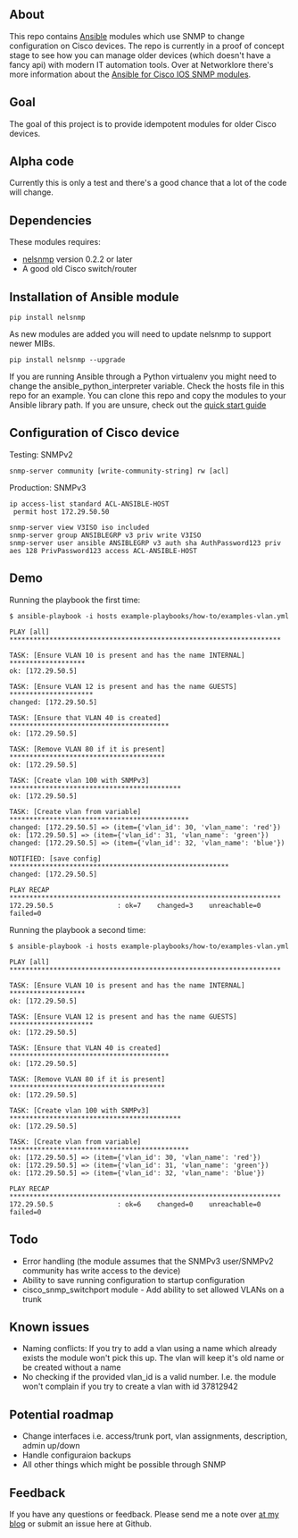 ## About

This repo contains [Ansible](https://github.com/ansible/ansible) modules which use SNMP to change configuration on Cisco devices. The repo is currently in a proof of concept stage to see how you can manage older devices (which doesn't have a fancy api) with modern IT automation tools. Over at Networklore there's more information about the [Ansible for Cisco IOS SNMP modules](http://networklore.com/ansible-cisco-snmp/).

## Goal

The goal of this project is to provide idempotent modules for older Cisco devices.

## Alpha code

Currently this is only a test and there's a good chance that a lot of the code will change.

## Dependencies

These modules requires:

* [nelsnmp](https://github.com/networklore/nelsnmp) version 0.2.2 or later
* A good old Cisco switch/router

## Installation of Ansible module
```
pip install nelsnmp
```
As new modules are added you will need to update nelsnmp to support newer MIBs.
```
pip install nelsnmp --upgrade
```
If you are running Ansible through a Python virtualenv you might need to change the ansible_python_interpreter variable. Check the hosts file in this repo for an example. You can clone this repo and copy the modules to your Ansible library path. If you are unsure, check out the [quick start guide](http://networklore.com/ansible-cisco-snmp-install/)

## Configuration of Cisco device

Testing: SNMPv2
```
snmp-server community [write-community-string] rw [acl]
```
Production: SNMPv3
```
ip access-list standard ACL-ANSIBLE-HOST
 permit host 172.29.50.50

snmp-server view V3ISO iso included
snmp-server group ANSIBLEGRP v3 priv write V3ISO
snmp-server user ansible ANSIBLEGRP v3 auth sha AuthPassword123 priv aes 128 PrivPassword123 access ACL-ANSIBLE-HOST
```


## Demo

Running the playbook the first time:

```
$ ansible-playbook -i hosts example-playbooks/how-to/examples-vlan.yml

PLAY [all] ********************************************************************

TASK: [Ensure VLAN 10 is present and has the name INTERNAL] *******************
ok: [172.29.50.5]

TASK: [Ensure VLAN 12 is present and has the name GUESTS] *********************
changed: [172.29.50.5]

TASK: [Ensure that VLAN 40 is created] ****************************************
ok: [172.29.50.5]

TASK: [Remove VLAN 80 if it is present] ***************************************
ok: [172.29.50.5]

TASK: [Create vlan 100 with SNMPv3] *******************************************
ok: [172.29.50.5]

TASK: [Create vlan from variable] *********************************************
changed: [172.29.50.5] => (item={'vlan_id': 30, 'vlan_name': 'red'})
ok: [172.29.50.5] => (item={'vlan_id': 31, 'vlan_name': 'green'})
changed: [172.29.50.5] => (item={'vlan_id': 32, 'vlan_name': 'blue'})

NOTIFIED: [save config] *******************************************************
changed: [172.29.50.5]

PLAY RECAP ********************************************************************
172.29.50.5                : ok=7    changed=3    unreachable=0    failed=0
```

Running the playbook a second time:

```
$ ansible-playbook -i hosts example-playbooks/how-to/examples-vlan.yml

PLAY [all] ********************************************************************

TASK: [Ensure VLAN 10 is present and has the name INTERNAL] *******************
ok: [172.29.50.5]

TASK: [Ensure VLAN 12 is present and has the name GUESTS] *********************
ok: [172.29.50.5]

TASK: [Ensure that VLAN 40 is created] ****************************************
ok: [172.29.50.5]

TASK: [Remove VLAN 80 if it is present] ***************************************
ok: [172.29.50.5]

TASK: [Create vlan 100 with SNMPv3] *******************************************
ok: [172.29.50.5]

TASK: [Create vlan from variable] *********************************************
ok: [172.29.50.5] => (item={'vlan_id': 30, 'vlan_name': 'red'})
ok: [172.29.50.5] => (item={'vlan_id': 31, 'vlan_name': 'green'})
ok: [172.29.50.5] => (item={'vlan_id': 32, 'vlan_name': 'blue'})

PLAY RECAP ********************************************************************
172.29.50.5                : ok=6    changed=0    unreachable=0    failed=0
```

## Todo

* Error handling (the module assumes that the SNMPv3 user/SNMPv2 community has write access to the device)
* Ability to save running configuration to startup configuration
* cisco_snmp_switchport module - Add ability to set allowed VLANs on a trunk

## Known issues

* Naming conflicts: If you try to add a vlan using a name which already exists the module won't pick this up. The vlan will keep it's old name or be created without a name
* No checking if the provided vlan_id is a valid number. I.e. the module won't complain if you try to create a vlan with id 37812942

## Potential roadmap

* Change interfaces i.e. access/trunk port, vlan assignments, description, admin up/down
* Handle configuraion backups
* All other things which might be possible through SNMP

## Feedback

If you have any questions or feedback. Please send me a note over [at my blog](http://networklore.com/contact/) or submit an issue here at Github.
